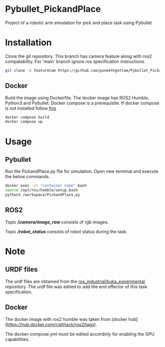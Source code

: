 # Pybullet_PickandPlace
Project of a robotic arm simulation for pick and place task using Pybullet

# Installation 

Clone the git repository. This branch has camera feature along with ros2 compatability. For 'main' branch ignore ros specification instructions. 

```bash
git clone -b featureCam https://github.com/puneethgottam/Pybullet_PickandPlace.git
```
## Docker 

Build the image using Dockerfile. The docker image has ROS2 Humble, Python3 and Pybullet. Docker compose is a prerequisite. If docker compose is not installed follow [this](https://docs.docker.com/compose/install/)

```bash
docker compose build
docker compose up
```

# Usage

## Pybullet

Run the PickandPlace.py file for simulation. Open new terminal and execute the below commands.

```bash
docker exec -it "container name" bash
source /opt/ros/humble/setup.bash
python3 /workspace/PickandPlace.py
```
## ROS2 

Topic **_/camera/image_raw_** consists of rgb images. 

Topic  **_/robot_status_** consists of robot status during the task.
# Note

## URDF files
The urdf files are obtained from the [ros_industrial/kuka_experimental](https://github.com/ros-industrial/kuka_experimental) repository. The urdf file was edited to add the end effector of this task specification. 

## Docker 
The docker image with ros2 humble was taken from [docker hub] (https://hub.docker.com/r/althack/ros2/tags). 

The docker-compose.yml must be edited accordinly for enabling the GPU capabilities. 



